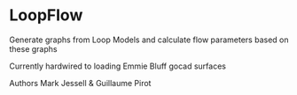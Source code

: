 # LoopFlow

Generate graphs from Loop Models and calculate flow parameters based on these graphs

Currently hardwired to loading Emmie Bluff gocad surfaces

Authors Mark Jessell & Guillaume Pirot

